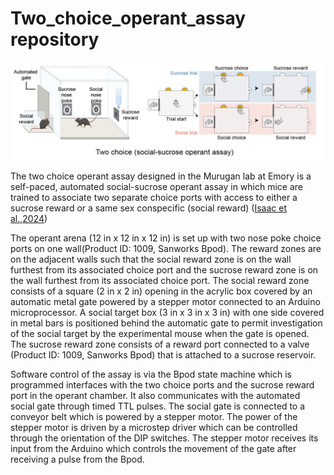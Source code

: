 # Two_choice_operant_assay repository

![Schematic of the assay](Images/operantAssayImage.png)

The two choice operant assay designed in the Murugan lab at Emory is a self-paced, automated social-sucrose operant assay in which mice are trained to associate two separate choice ports with access to either a sucrose reward or a same sex conspecific (social reward) ([Isaac et al.,2024](https://www.nature.com/articles/s41467-024-52294-6#Sec10))

The operant arena (12 in x 12 in x 12 in) is set up with two nose poke choice ports on one wall(Product ID: 1009, Sanworks Bpod). The reward zones are on the adjacent walls such that the social reward zone is on the wall furthest from its associated choice port and the sucrose reward zone is on the wall furthest from its associated choice port. The social reward zone consists of a square (2 in x 2 in) opening in the acrylic box covered by an automatic metal gate powered by a stepper motor connected to an Arduino microprocessor. A social target box (3 in x 3 in x 3 in) with one side covered in metal bars is positioned behind the automatic gate to permit investigation of the social target by the experimental mouse when the gate is opened. The sucrose reward zone consists of a reward port connected to a valve (Product ID: 1009, Sanworks Bpod) that is attached to a sucrose reservoir. 

Software control of the assay is via the Bpod state machine which is programmed interfaces with the two choice ports and the sucrose reward port in the operant chamber. It also communicates with the automated social gate through timed TTL pulses. The social gate is connected to a conveyor belt which is powered by a stepper motor. The power of the stepper motor is driven by a microstep driver which can be controlled through the orientation of the DIP switches. The stepper motor receives its input from the Arduino which controls the movement of the gate after receiving a pulse from the Bpod. 

